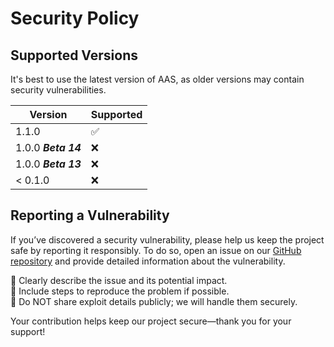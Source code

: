# Security Policy

## Supported Versions

It's best to use the latest version of AAS, as older versions may contain security vulnerabilities.

| Version             | Supported          |
|---------------------|--------------------|
| 1.1.0               | :white_check_mark: |
| 1.0.0 **_Beta 14_** | :x:                |
| 1.0.0 **_Beta 13_** | :x:                |
| < 0.1.0             | :x:                |

## Reporting a Vulnerability

If you’ve discovered a security vulnerability, please help us keep the project safe by reporting it responsibly. To do so, open an issue on our [GitHub repository](https://github.com/Parsa3323/AdvancedArmorStands/issues) and provide detailed information about the vulnerability.

🔹 Clearly describe the issue and its potential impact.  
🔹 Include steps to reproduce the problem if possible.  
🔹 Do NOT share exploit details publicly; we will handle them securely.

Your contribution helps keep our project secure—thank you for your support! 